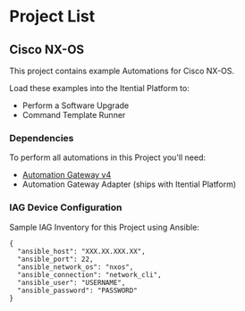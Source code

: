 # Project List

## Cisco NX-OS

This project contains example Automations for Cisco NX-OS.

Load these examples into the Itential Platform to:

- Perform a Software Upgrade
- Command Template Runner

### Dependencies
To perform all automations in this Project you'll need:
- [Automation Gateway v4](https://www.itential.com/automation-gateway/)
- Automation Gateway Adapter (ships with Itential Platform)

### IAG Device Configuration
Sample IAG Inventory for this Project using Ansible:
```
{
  "ansible_host": "XXX.XX.XXX.XX",
  "ansible_port": 22,
  "ansible_network_os": "nxos",
  "ansible_connection": "network_cli",
  "ansible_user": "USERNAME",
  "ansible_password": "PASSWORD"
}
```